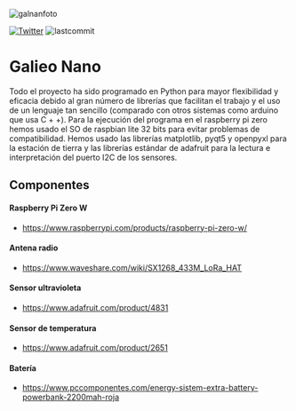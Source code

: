 ![galnanfoto](https://github.com/galileonano22/Galileo-Nano_22/blob/main/GALI-NANO/banner.png?raw=true)

[![Twitter](https://img.shields.io/twitter/follow/galileo_nano22?style=social)](https://twitter.com/galileo_nano22) ![lastcommit](https://img.shields.io/github/last-commit/galileonano22/Galileo-Nano_22)

# Galieo Nano
Todo el proyecto ha sido programado en Python para mayor flexibilidad y eficacia debido al gran número de librerías que facilitan el trabajo y el uso de un lenguaje tan sencillo (comparado con otros sistemas como arduino que usa C + +). Para la ejecución del programa en el raspberry pi zero hemos usado el SO de raspbian lite 32 bits para evitar problemas de compatibilidad. Hemos usado las librerías matplotlib, pyqt5 y openpyxl para la estación de tierra y las librerías estándar de adafruit para la lectura e interpretación del puerto I2C de los sensores.

## Componentes


#### Raspberry Pi Zero W
- https://www.raspberrypi.com/products/raspberry-pi-zero-w/

#### Antena radio
- https://www.waveshare.com/wiki/SX1268_433M_LoRa_HAT

#### Sensor ultravioleta
- https://www.adafruit.com/product/4831

#### Sensor de temperatura
- https://www.adafruit.com/product/2651

#### Batería
- https://www.pccomponentes.com/energy-sistem-extra-battery-powerbank-2200mah-roja